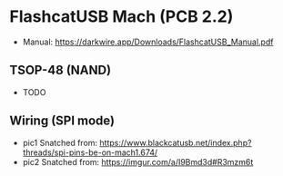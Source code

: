 # FlashcatUSB Mach (PCB 2.2)

* Manual: https://darkwire.app/Downloads/FlashcatUSB_Manual.pdf

## TSOP-48 (NAND)
* TODO

## Wiring (SPI mode)
* pic1 Snatched from: https://www.blackcatusb.net/index.php?threads/spi-pins-be-on-mach1.674/
* pic2 Snatched from: https://imgur.com/a/I9Bmd3d#R3mzm6t

